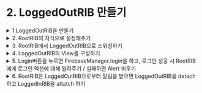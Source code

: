 # 2. LoggedOutRIB 만들기

<details>
<summary>1.LoggedOutRIB을 만들기</summary>
</details>

<details>
<summary>2. RootRIB의 자식으로 설정해주기</summary>
</details>


<details>
<summary>3. RootRIB에서 LoggedOutRIB으로 스위칭하기</summary>
</details>

<details>
<summary>4. LoggedOutRIB의 View를 구성하기</summary>
</details>

<details>
<summary>5. Login버튼을 누르면 FirebaseManager.login을 하고, 로그인 성공 시 RootRIB에게 로그인 액션에 대해 알려주기 / 실패하면 Alert 띄우기</summary>
</details>

<details>
<summary>6. RootRIB은 LoggedOutRIB으로부터 알림을 받으면 LoggedOutRIB을 detach하고 LoggedInRIB을 attatch 하기 </summary>
</details>
